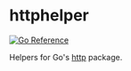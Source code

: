 # httphelper
[![Go Reference](https://pkg.go.dev/badge/github.com/solsw/httphelper.svg)](https://pkg.go.dev/github.com/solsw/httphelper)

Helpers for Go's [http](https://pkg.go.dev/net/http) package.
